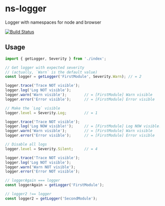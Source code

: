 # ns-logger

Logger with namespaces for node and browser

[![Build Status](https://travis-ci.org/avine/ns-logger.svg?branch=master)](https://travis-ci.org/avine/ns-logger)

## Usage

```js
import { getLogger, Severity } from './index';

// Get logger with expected severity
// (actually, `Warn` is the default value)
const logger = getLogger('FirstModule', Severity.Warn); // = 2

logger.trace('Trace NOT visible');
logger.log('Log NOT visible');
logger.warn('Warn visible');        // = [FirstModule] Warn visible
logger.error('Error visible');      // = [FirstModule] Error visible

// Make the `Log` visible
logger.level = Severity.Log;        // = 1

logger.trace('Trace NOT visible');
logger.log('Log NOW visible!');     // = [FirstModule] Log NOW visible!
logger.warn('Warn visible');        // = [FirstModule] Warn visible
logger.error('Error visible');      // = [FirstModule] Error visible

// Disable all logs
logger.level = Severity.Silent;     // = 4

logger.trace('Trace NOT visible');
logger.log('Log NOT visible');
logger.warn('Warn NOT visible');
logger.error('Error NOT visible');

// loggerAgain === logger
const loggerAgain = getLogger('FirstModule');

// logger2 !== logger
const logger2 = getLogger('SecondModule');
```
